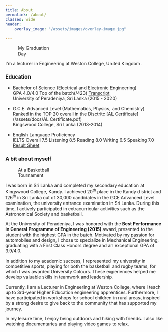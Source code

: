 ```yaml
---
title: About
permalink: /about/
classes: wide
header:
    overlay_image: "/assets/images/overley-image.jpg"
    
---
```



<figure style="width: 25%" class="align-right">
  <img src="{{ site.url }}{{ site.baseurl }}/assets/images/finalday.jpg" alt="">
  <figcaption>  My Graduation Day</figcaption>
</figure> 
I'm a lecturer in Engineering at Weston College, United Kingdom. 



### Education


-   Bachelor of Science (Electrical and Electronic Engineering) <br />
	GPA 4.0/4.0 Top of the batch(/423) [Transcript](/assets/docs/Transcript.pdf) <br />
    University of Peradeniya, Sri Lanka (2015 - 2020)
	
-	G.C.E. Advanced Level (Mathematics, Physics, and Chemistry)	<br />
	Ranked in the TOP 20 overall in the Disctritc	[AL Certificate](/assets/docs/AL Certificate.pdf)<br />
	Kingswood College, Sri Lanka (2013-2014)

-	English Language Proficiency <br />
	IELTS Overall  7.5 Listening  8.5 Reading  8.0 Writing  6.5 Speaking  7.0 <br />
	[Result Sheet](/assets/docs/ielts.pdf)
	

### A bit about myself 

<figure style="width: 25%" class="align-right">
  <img src="{{ site.url }}{{ site.baseurl }}/assets/images/seminar.jpg" alt="">
  <figcaption>At a Basketball Tournament</figcaption>
</figure> 

I was born in Sri Lanka and completed my secondary education at Kingswood College, Kandy. I achieved  20<sup>th</sup> place in the Kandy district and 126<sup>th</sup> in Sri Lanka out of 30,000 candidates in the GCE Advanced Level examination, the university entrance examination in Sri Lanka. During this time, I actively participated in extracurricular activities such as the Astronomical Society and basketball.

At the University of Peradeniya, I was honored with the <b>Best Performance in General Programme of Engineering (2015)</b> award, presented to the student with the highest GPA in the batch. Motivated by my passion for automobiles and design, I chose to specialize in Mechanical Engineering, graduating with a First Class Honors degree and an exceptional GPA of 3.9/4.0.

In addition to my academic success, I represented my university in competitive sports, playing for both the basketball and rugby teams, for which I was awarded University Colours. These experiences helped me develop valuable skills in teamwork and leadership.

Currently, I am a Lecturer in Engineering at Weston College, where I teach up to 3rd-year Higher Education engineering apprentices. Furthermore, I have participated in workshops for school children in rural areas, inspired by a strong desire to give back to the community that has supported my journey.


In my leisure time, I enjoy being outdoors and hiking with friends. I also like watching documentaries and playing video games to relax.
